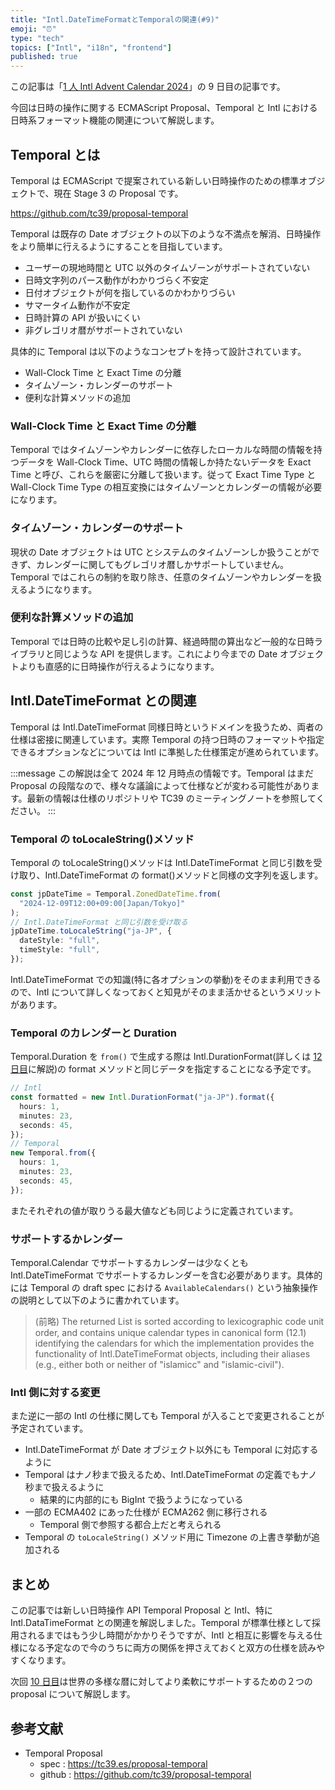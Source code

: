 ```yaml
---
title: "Intl.DateTimeFormatとTemporalの関連(#9)"
emoji: "⏰"
type: "tech"
topics: ["Intl", "i18n", "frontend"]
published: true
---
```


この記事は「[1 人 Intl Advent Calendar 2024](https://adventar.org/calendars/10555)」の 9 日目の記事です。

今回は日時の操作に関する ECMAScript Proposal、Temporal と Intl における日時系フォーマット機能の関連について解説します。

## Temporal とは

Temporal は ECMAScript で提案されている新しい日時操作のための標準オブジェクトで、現在 Stage 3 の Proposal です。

https://github.com/tc39/proposal-temporal

Temporal は既存の Date オブジェクトの以下のような不満点を解消、日時操作をより簡単に行えるようにすることを目指しています。

- ユーザーの現地時間と UTC 以外のタイムゾーンがサポートされていない
- 日時文字列のパース動作がわかりづらく不安定
- 日付オブジェクトが何を指しているのかわかりづらい
- サマータイム動作が不安定
- 日時計算の API が扱いにくい
- 非グレゴリオ暦がサポートされていない

具体的に Temporal は以下のようなコンセプトを持って設計されています。

- Wall-Clock Time と Exact Time の分離
- タイムゾーン・カレンダーのサポート
- 便利な計算メソッドの追加

### Wall-Clock Time と Exact Time の分離

Temporal ではタイムゾーンやカレンダーに依存したローカルな時間の情報を持つデータを Wall-Clock Time、UTC 時間の情報しか持たないデータを Exact Time と呼び、これらを厳密に分離して扱います。従って Exact Time Type と Wall-Clock Time Type の相互変換にはタイムゾーンとカレンダーの情報が必要になります。

### タイムゾーン・カレンダーのサポート

現状の Date オブジェクトは UTC とシステムのタイムゾーンしか扱うことができず、カレンダーに関してもグレゴリオ暦しかサポートしていません。Temporal ではこれらの制約を取り除き、任意のタイムゾーンやカレンダーを扱えるようになります。

### 便利な計算メソッドの追加

Temporal では日時の比較や足し引の計算、経過時間の算出など一般的な日時ライブラリと同じような API を提供します。これにより今までの Date オブジェクトよりも直感的に日時操作が行えるようになります。

## Intl.DateTimeFormat との関連

Temporal は Intl.DateTimeFormat 同様日時というドメインを扱うため、両者の仕様は密接に関連しています。実際 Temporal の持つ日時のフォーマットや指定できるオプションなどについては Intl に準拠した仕様策定が進められています。

:::message
この解説は全て 2024 年 12 月時点の情報です。Temporal はまだ Proposal の段階なので、様々な議論によって仕様などが変わる可能性があります。最新の情報は仕様のリポジトリや TC39 のミーティングノートを参照してください。
:::

### Temporal の toLocaleString()メソッド

Temporal の toLocaleString()メソッドは Intl.DateTimeFormat と同じ引数を受け取り、Intl.DateTimeFormat の format()メソッドと同様の文字列を返します。

```ts
const jpDateTime = Temporal.ZonedDateTime.from(
  "2024-12-09T12:00+09:00[Japan/Tokyo]"
);
// Intl.DateTimeFormat と同じ引数を受け取る
jpDateTime.toLocaleString("ja-JP", {
  dateStyle: "full",
  timeStyle: "full",
});
```

Intl.DateTimeFormat での知識(特に各オプションの挙動)をそのまま利用できるので、Intl について詳しくなっておくと知見がそのまま活かせるというメリットがあります。

### Temporal のカレンダーと Duration

Temporal.Duration を `from()` で生成する際は Intl.DurationFormat(詳しくは [12 日目]()に解説)の format メソッドと同じデータを指定することになる予定です。

```ts
// Intl
const formatted = new Intl.DurationFormat("ja-JP").format({
  hours: 1,
  minutes: 23,
  seconds: 45,
});
// Temporal
new Temporal.from({
  hours: 1,
  minutes: 23,
  seconds: 45,
});
```

またそれぞれの値が取りうる最大値なども同じように定義されています。

### サポートするかレンダー

Temporal.Calendar でサポートするカレンダーは少なくとも Intl.DateTimeFormat でサポートするカレンダーを含む必要があります。具体的には Temporal の draft spec における `AvailableCalendars()` という抽象操作の説明として以下のように書かれています。

> (前略) The returned List is sorted according to lexicographic code unit order, and contains unique calendar types in canonical form (12.1) identifying the calendars for which the implementation provides the functionality of Intl.DateTimeFormat objects, including their aliases (e.g., either both or neither of "islamicc" and "islamic-civil").

### Intl 側に対する変更

また逆に一部の Intl の仕様に関しても Temporal が入ることで変更されることが予定されています。

- Intl.DateTimeFormat が Date オブジェクト以外にも Temporal に対応するように
- Temporal はナノ秒まで扱えるため、Intl.DateTimeFormat の定義でもナノ秒まで扱えるように
  - 結果的に内部的にも BigInt で扱うようになっている
- 一部の ECMA402 にあった仕様が ECMA262 側に移行される
  - Temporal 側で参照する都合上だと考えられる
- Temporal の `toLocaleString()` メソッド用に Timezone の上書き挙動が追加される

## まとめ

この記事では新しい日時操作 API Temporal Proposal と Intl、特に Intl.DataTimeFormat との関連を解説しました。Temporal が標準仕様として採用されるまではもう少し時間がかかりそうですが、Intl と相互に影響を与える仕様になる予定なので今のうちに両方の関係を押さえておくと双方の仕様を読みやすくなります。

次回 [10 日目]()は世界の多様な暦に対してより柔軟にサポートするための２つの proposal について解説します。

## 参考文献

- Temporal Proposal
  - spec : https://tc39.es/proposal-temporal
  - github : https://github.com/tc39/proposal-temporal
